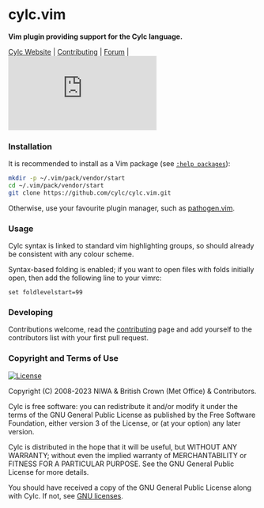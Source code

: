 # cylc.vim

**Vim plugin providing support for the Cylc language.**

[Cylc Website](https://cylc.org/) |
[Contributing](CONTRIBUTING.md) |
[Forum](https://cylc.discourse.group/) |
[![Chat](https://img.shields.io/matrix/cylc-general:matrix.org)](https://matrix.to/#/#cylc-general:matrix.org)


### Installation

It is recommended to install as a Vim package
(see [`:help packages`](https://vimhelp.org/repeat.txt.html#packages)):

```bash
mkdir -p ~/.vim/pack/vendor/start
cd ~/.vim/pack/vendor/start
git clone https://github.com/cylc/cylc.vim.git
```

Otherwise, use your favourite plugin manager, such as
[pathogen.vim](https://github.com/tpope/vim-pathogen).


### Usage

Cylc syntax is linked to standard vim highlighting groups, so should already be
consistent with any colour scheme.

Syntax-based folding is enabled; if you want to open files with folds initially
open, then add the following line to your vimrc:

```vim
set foldlevelstart=99
```


### Developing

Contributions welcome, read the [contributing](CONTRIBUTING.md) page and
add yourself to the contributors list with your first pull request.


### Copyright and Terms of Use

[![License](https://img.shields.io/github/license/cylc/cylc-flow.svg?color=lightgrey)](https://github.com/cylc/cylc-flow/blob/master/COPYING)

Copyright (C) 2008-<span actions:bind='current-year'>2023</span> NIWA & British Crown (Met Office) & Contributors.

Cylc is free software: you can redistribute it and/or modify it under the terms
of the GNU General Public License as published by the Free Software Foundation,
either version 3 of the License, or (at your option) any later version.

Cylc is distributed in the hope that it will be useful, but WITHOUT ANY
WARRANTY; without even the implied warranty of MERCHANTABILITY or FITNESS FOR A
PARTICULAR PURPOSE.  See the GNU General Public License for more details.

You should have received a copy of the GNU General Public License along with
Cylc.  If not, see [GNU licenses](http://www.gnu.org/licenses/).
